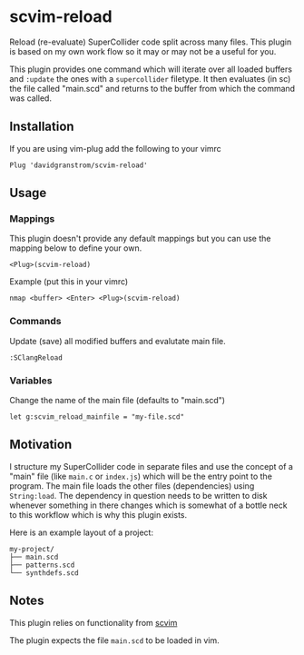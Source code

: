 scvim-reload
============

Reload (re-evaluate) SuperCollider code split across many files. This plugin is based on my own work flow so it may or may not be a useful for you.

This plugin provides one command which will iterate over all loaded buffers and `:update` the ones with a `supercollider` filetype. It then evaluates (in sc) the file called "main.scd" and returns to the buffer from which the command was called.

Installation
------------

If you are using vim-plug add the following to your vimrc

    Plug 'davidgranstrom/scvim-reload'

Usage
-----

### Mappings

This plugin doesn't provide any default mappings but you can use the mapping below to define your own.

    <Plug>(scvim-reload)

Example (put this in your vimrc)

    nmap <buffer> <Enter> <Plug>(scvim-reload)

### Commands

Update (save) all modified buffers and evalutate main file.

    :SClangReload

### Variables

Change the name of the main file (defaults to "main.scd")

    let g:scvim_reload_mainfile = "my-file.scd"


Motivation
----------

I structure my SuperCollider code in separate files and use the concept of a "main" file (like `main.c` or `index.js`) which will be the entry point to the program. The main file loads the other files (dependencies) using `String:load`. The dependency in question needs to be written to disk whenever something in there changes which is somewhat of a bottle neck to this workflow which is why this plugin exists.

Here is an example layout of a project:

    my-project/
    ├── main.scd
    ├── patterns.scd
    └── synthdefs.scd

## Notes

This plugin relies on functionality from [scvim](https://github.com/supercollider/scvim)

The plugin expects the file `main.scd` to be loaded in vim.
